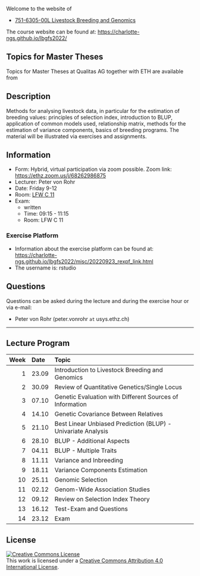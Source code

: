
<!-- README.md is generated from README.Rmd. Please edit that file -->

Welcome to the website of

-   [751-6305-00L Livestock Breeding and
    Genomics](http://www.vvz.ethz.ch/Vorlesungsverzeichnis/lerneinheit.view?semkez=2022W&ansicht=ALLE&lerneinheitId=163170&lang=en)

The course website can be found at:
<https://charlotte-ngs.github.io/lbgfs2022/>

## Topics for Master Theses

Topics for Master Theses at Qualitas AG together with ETH are available
from

## Description

Methods for analysing livestock data, in particular for the estimation
of breeding values: principles of selection index, introduction to BLUP,
application of common models used, relationship matrix, methods for the
estimation of variance components, basics of breeding programs. The
material will be illustrated via exercises and assignments.

## Information

-   Form: Hybrid, virtual participation via zoom possible. Zoom link:
    <https://ethz.zoom.us/j/68262986875>
-   Lecturer: Peter von Rohr
-   Date: Friday 9-12
-   Room: [LFW C
    11](http://www.mapsearch.ethz.ch/map/map.do?gebaeudeMap=LFW&lang=en)
-   Exam:
    -   written
    -   Time: 09:15 - 11:15
    -   Room: LFW C 11

### Exercise Platform

-   Information about the exercise platform can be found at:
    <https://charlotte-ngs.github.io/lbgfs2022/misc/20220923_rexpf_link.html>
-   The username is: rstudio

## Questions

Questions can be asked during the lecture and during the exercise hour
or via e-mail:

-   Peter von Rohr (peter.vonrohr `at` usys.ethz.ch)

------------------------------------------------------------------------

## Lecture Program

| Week | Date  | Topic                                                        |
|-----:|:------|:-------------------------------------------------------------|
|    1 | 23.09 | Introduction to Livestock Breeding and Genomics              |
|    2 | 30.09 | Review of Quantitative Genetics/Single Locus                 |
|    3 | 07.10 | Genetic Evaluation with Different Sources of Information     |
|    4 | 14.10 | Genetic Covariance Between Relatives                         |
|    5 | 21.10 | Best Linear Unbiased Prediction (BLUP) - Univariate Analysis |
|    6 | 28.10 | BLUP - Additional Aspects                                    |
|    7 | 04.11 | BLUP - Multiple Traits                                       |
|    8 | 11.11 | Variance and Inbreeding                                      |
|    9 | 18.11 | Variance Components Estimation                               |
|   10 | 25.11 | Genomic Selection                                            |
|   11 | 02.12 | Genom-Wide Association Studies                               |
|   12 | 09.12 | Review on Selection Index Theory                             |
|   13 | 16.12 | Test-Exam and Questions                                      |
|   14 | 23.12 | Exam                                                         |

## License

<a rel="license" href="http://creativecommons.org/licenses/by/4.0/"><img alt="Creative Commons License" style="border-width:0" src="https://i.creativecommons.org/l/by/4.0/88x31.png" /></a><br />This
work is licensed under a
<a rel="license" href="http://creativecommons.org/licenses/by/4.0/">Creative
Commons Attribution 4.0 International License</a>.
